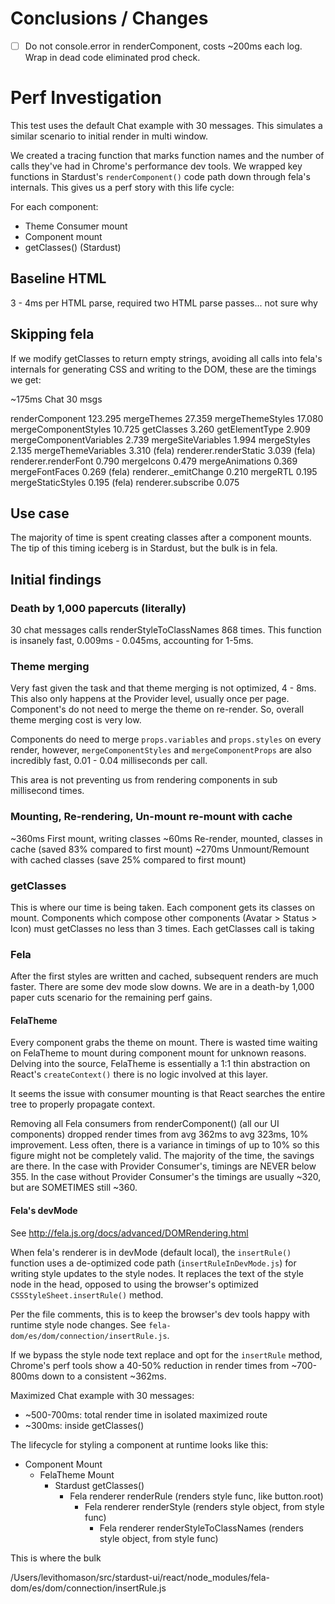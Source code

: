 # Conclusions / Changes

- [ ] Do not console.error in renderComponent, costs ~200ms each log.  Wrap in dead code eliminated prod check. 

# Perf Investigation

This test uses the default Chat example with 30 messages.  This simulates a similar scenario to initial render in multi window.

We created a tracing function that marks function names and the number of calls they've had in Chrome's performance dev tools.  We wrapped key functions in Stardust's `renderComponent()` code path down through fela's internals.  This gives us a perf story with this life cycle:

For each component: 
- Theme Consumer mount
- Component mount
- getClasses() (Stardust)

## Baseline HTML

3 - 4ms per HTML parse, required two HTML parse passes... not sure why

## Skipping fela

If we modify getClasses to return empty strings, avoiding all calls into fela's internals for generating CSS and writing to the DOM, these are the timings we get:

~175ms Chat 30 msgs

renderComponent               123.295
mergeThemes                   27.359
mergeThemeStyles              17.080
mergeComponentStyles          10.725
getClasses                    3.260
getElementType                2.909
mergeComponentVariables       2.739
mergeSiteVariables            1.994
mergeStyles                   2.135
mergeThemeVariables           3.310
(fela) renderer.renderStatic  3.039
(fela) renderer.renderFont    0.790
mergeIcons                    0.479
mergeAnimations               0.369
mergeFontFaces                0.269
(fela) renderer._emitChange   0.210
mergeRTL                      0.195
mergeStaticStyles             0.195
(fela) renderer.subscribe     0.075

## Use case

The majority of time is spent creating classes after a component mounts.  The tip of this timing iceberg is in Stardust, but the bulk is in fela.

## Initial findings

### Death by 1,000 papercuts (literally)

30 chat messages calls renderStyleToClassNames 868 times.  This function is insanely fast, 0.009ms - 0.045ms, accounting for 1-5ms.

### Theme merging

Very fast given the task and that theme merging is not optimized, 4 - 8ms. This also only happens at the Provider level, usually once per page.  Component's do not need to merge the theme on re-render.  So, overall theme merging cost is very low.

Components do need to merge `props.variables` and `props.styles` on every render, however, `mergeComponentStyles` and `mergeComponentProps` are also incredibly fast, 0.01 - 0.04 milliseconds per call.

This area is not preventing us from rendering components in sub millisecond times.

### Mounting, Re-rendering, Un-mount re-mount with cache

~360ms First mount, writing classes
~60ms Re-render, mounted, classes in cache (saved 83% compared to first mount)
~270ms Unmount/Remount with cached classes (save 25% compared to first mount)

### getClasses

This is where our time is being taken.  Each component gets its classes on mount.  Components which compose other components (Avatar > Status > Icon) must getClasses no less than 3 times.  Each getClasses call is taking 

### Fela

After the first styles are written and cached, subsequent renders are much faster.
There are some dev mode slow downs.
We are in a death-by 1,000 paper cuts scenario for the remaining perf gains.

#### FelaTheme

Every component grabs the theme on mount.  There is wasted time waiting on FelaTheme to mount during component mount for unknown reasons.  Delving into the source, FelaTheme is essentially a 1:1 thin abstraction on React's `createContext()` there is no logic involved at this layer.

It seems the issue with consumer mounting is that React searches the entire tree to properly propagate context.

Removing all Fela consumers from renderComponent() (all our UI components) dropped render times from avg 362ms to avg 323ms, 10% improvement.  Less often, there is a variance in timings of up to 10% so this figure might not be completely valid.  The majority of the time, the savings are there.  In the case with Provider Consumer's, timings are NEVER below 355.  In the case without Provider Consumer's the timings are usually ~320, but are SOMETIMES still ~360. 

#### Fela's devMode
See http://fela.js.org/docs/advanced/DOMRendering.html


When fela's renderer is in devMode (default local), the `insertRule()` function uses a de-optimized code path (`insertRuleInDevMode.js`) for writing style updates to the style nodes.  It replaces the text of the style node in the head, opposed to using the browser's optimized `CSSStyleSheet.insertRule()` method.

Per the file comments, this is to keep the browser's dev tools happy with runtime style node changes. See `fela-dom/es/dom/connection/insertRule.js`.

If we bypass the style node text replace and opt for the `insertRule` method, Chrome's perf tools show a 40-50% reduction in render times from ~700-800ms down to a consistent ~362ms.   

Maximized Chat example with 30 messages:
- ~500-700ms: total render time in isolated maximized route
- ~300ms: inside getClasses() 

The lifecycle for styling a component at runtime looks like this:

- Component Mount
  - FelaTheme Mount
    - Stardust getClasses()
      - Fela renderer renderRule (renders style func, like button.root)
        - Fela renderer renderStyle (renders style object, from style func)
          - Fela renderer renderStyleToClassNames (renders style object, from style func)

This is where the bulk

/Users/levithomason/src/stardust-ui/react/node_modules/fela-dom/es/dom/connection/insertRule.js
